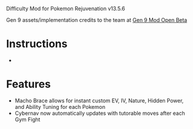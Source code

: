 Difficulty Mod for Pokemon Rejuvenation v13.5.6 

Gen 9 assets/implementation credits to the team at [Gen 9 Mod Open Beta](https://www.rebornevo.com/forums/topic/72534-rejuv-135-gen-9-mod-base-open-beta/)


# Instructions
- 

# Features
- Macho Brace allows for instant custom EV, IV, Nature, Hidden Power, and Ability Tuning for each Pokemon
- Cybernav now automatically updates with tutorable moves after each Gym Fight